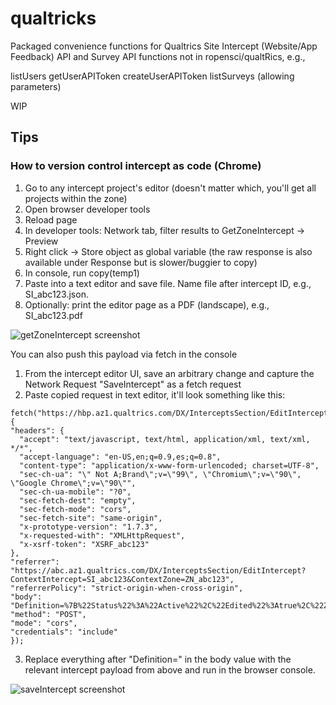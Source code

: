 # qualtricks
Packaged convenience functions for Qualtrics Site Intercept (Website/App Feedback) API and Survey API functions not in ropensci/qualtRics, e.g.,

listUsers
getUserAPIToken
createUserAPIToken
listSurveys (allowing parameters)

WIP

## Tips 

### How to version control intercept as code (Chrome)

1. Go to any intercept project's editor (doesn't matter which, you'll get all projects within the zone)
1. Open browser developer tools
1. Reload page
1. In developer tools: Network tab, filter results to GetZoneIntercept → Preview
1. Right click → Store object as global variable (the raw response is also available under Response but is slower/buggier to copy)
1. In console, run copy(temp1)
1. Paste into a text editor and save file. Name file after intercept ID, e.g., SI_abc123.json. 
1. Optionally: print the editor page as a PDF (landscape), e.g., SI_abc123.pdf

![getZoneIntercept screenshot](https://i.imgur.com/2zL1bbe.png)

You can also push this payload via fetch in the console

1. From the intercept editor UI, save an arbitrary change and capture the Network Request "SaveIntercept" as a fetch request
2. Paste copied request in text editor, it'll look something like this:
  ```
  fetch("https://hbp.az1.qualtrics.com/DX/InterceptsSection/EditIntercept/Ajax/SaveIntercept", {
  "headers": {
    "accept": "text/javascript, text/html, application/xml, text/xml, */*",
    "accept-language": "en-US,en;q=0.9,es;q=0.8",
    "content-type": "application/x-www-form-urlencoded; charset=UTF-8",
    "sec-ch-ua": "\" Not A;Brand\";v=\"99\", \"Chromium\";v=\"90\", \"Google Chrome\";v=\"90\"",
    "sec-ch-ua-mobile": "?0",
    "sec-fetch-dest": "empty",
    "sec-fetch-mode": "cors",
    "sec-fetch-site": "same-origin",
    "x-prototype-version": "1.7.3",
    "x-requested-with": "XMLHttpRequest",
    "x-xsrf-token": "XSRF_abc123"
  },
  "referrer": "https://abc.az1.qualtrics.com/DX/InterceptsSection/EditIntercept?ContextIntercept=SI_abc123&ContextZone=ZN_abc123",
  "referrerPolicy": "strict-origin-when-cross-origin",
  "body": "Definition=%7B%22Status%22%3A%22Active%22%2C%22Edited%22%3Atrue%2C%22ZoneID%22%3A%abc123..."
  "method": "POST",
  "mode": "cors",
  "credentials": "include"
});
  ```
  3. Replace everything after "Definition=" in the body value with the relevant intercept payload from above and run in the browser console.

![saveIntercept screenshot](https://i.imgur.com/eSSO6ES.png)
